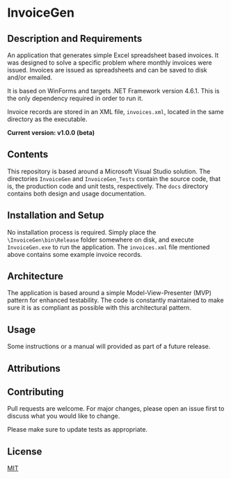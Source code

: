 # InvoiceGen

## Description and Requirements

An application that generates simple Excel spreadsheet based invoices. It was designed to solve a specific problem where monthly invoices were issued. Invoices are issued as spreadsheets and can be saved to disk and/or emailed.

It is based on WinForms and targets .NET Framework version 4.6.1. This is the only dependency required in order to run it.

Invoice records are stored in an XML file, `invoices.xml`, located in the same directory as the executable. 

**Current version: v1.0.0 (beta)**

## Contents
This repository is based around a Microsoft Visual Studio solution. The directories `InvoiceGen` and `InvoiceGen_Tests` contain the source code, that is, the production code and unit tests, respectively. The `docs` directory contains both design and usage documentation.

## Installation and Setup
No installation process is required. Simply place the `\InvoiceGen\bin\Release` folder somewhere on disk, and execute `InvoiceGen.exe` to run the application. The `invoices.xml` file mentioned above contains some example invoice records.

## Architecture
The application is based around a simple Model-View-Presenter (MVP) pattern for enhanced testability. The code is constantly maintained to make sure it is as compliant as possible with this architectural pattern.

## Usage
Some instructions or a manual will provided as part of a future release.

## Attributions

## Contributing
Pull requests are welcome. For major changes, please open an issue first to discuss what you would like to change.

Please make sure to update tests as appropriate.

## License
[MIT](https://choosealicense.com/licenses/mit/)

